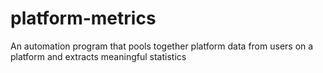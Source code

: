# platform-metrics
An automation program that pools together platform data from users on a platform and extracts meaningful statistics
